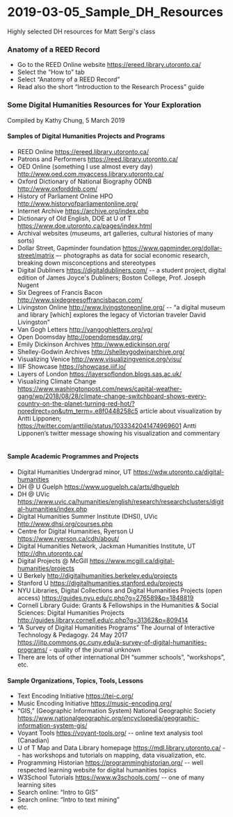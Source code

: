 # 2019-03-05_Sample_DH_Resources
Highly selected DH resources for Matt Sergi's class

### Anatomy of a REED Record
-	Go to the REED Online website https://ereed.library.utoronto.ca/
- Select the “How to” tab
- Select “Anatomy of a REED Record”
- Read also the short “Introduction to the Research Process” guide


### Some Digital Humanities Resources for Your Exploration
Compiled by Kathy Chung, 5 March 2019

#### Samples of Digital Humanities Projects and Programs
- REED Online https://ereed.library.utoronto.ca/
- Patrons and Performers https://reed.library.utoronto.ca/
- OED Online (something I use almost every day) http://www.oed.com.myaccess.library.utoronto.ca/
- Oxford Dictionary of National Biography ODNB http://www.oxforddnb.com/
- History of Parliament Online HPO http://www.historyofparliamentonline.org/
- Internet Archive https://archive.org/index.php
- Dictionary of Old English, DOE at U of T https://www.doe.utoronto.ca/pages/index.html
- Archival websites (museums, art galleries, cultural histories of many sorts)
- Dollar Street, Gapminder foundation https://www.gapminder.org/dollar-street/matrix –- photographs as data for social economic research, breaking down misconceptions and stereotypes
- Digital Dubliners https://digitaldubliners.com/  -- a student project, digital edition of James Joyce's Dubliners; Boston College, Prof. Joseph Nugent
- Six Degrees of Francis Bacon http://www.sixdegreesoffrancisbacon.com/
- Livingston Online http://www.livingstoneonline.org/  -- “a digital museum and library [which] explores the legacy of Victorian traveler David Livingston”
- Van Gogh Letters http://vangoghletters.org/vg/
- Open Doomsday http://opendomesday.org/
- Emily Dickinson Archives http://www.edickinson.org/
- Shelley-Godwin Archives http://shelleygodwinarchive.org/
- Visualizing Venice http://www.visualizingvenice.org/visu/
- IIIF Showcase https://showcase.iiif.io/
- Layers of London https://layersoflondon.blogs.sas.ac.uk/
- Visualizing Climate Change https://www.washingtonpost.com/news/capital-weather-gang/wp/2018/08/28/climate-change-switchboard-shows-every-country-on-the-planet-turning-red-hot/?noredirect=on&utm_term=.e8f0448258c5 article about visualization by Antti Lipponen; https://twitter.com/anttilip/status/1033342041474969601  Antti Lipponen’s twitter message showing his visualization and commentary
 

#### Sample Academic Programmes and Projects
- Digital Humanities Undergrad minor, UT https://wdw.utoronto.ca/digital-humanities
- DH @ U Guelph https://www.uoguelph.ca/arts/dhguelph
- DH @ UVic https://www.uvic.ca/humanities/english/research/researchclusters/digital-humanities/index.php
- Digital Humanities Summer Institute (DHSI), UVic http://www.dhsi.org/courses.php
- Centre for Digital Humanities, Ryerson U https://www.ryerson.ca/cdh/about/
- Digital Humanities Network, Jackman Humanities Institute, UT http://dhn.utoronto.ca/
- Digital Projects @ McGill https://www.mcgill.ca/digital-humanities/projects
- U Berkely http://digitalhumanities.berkeley.edu/projects
- Stanford U https://digitalhumanities.stanford.edu/projects
- NYU Libraries, Digital Collections and Digital Humanities Projects (open access) https://guides.nyu.edu/c.php?g=276589&p=1848819
- Cornell Library Guide: Grants & Fellowships in the Humanities & Social Sciences: Digital Humanities Projects  http://guides.library.cornell.edu/c.php?g=31362&p=809414
- “A Survey of Digital Humanities Programs” The Journal of Interactive Technology & Pedagogy. 24 May 2017 https://jitp.commons.gc.cuny.edu/a-survey-of-digital-humanities-programs/   - quality of the journal unknown
- There are lots of other international DH “summer schools”, “workshops”, etc.


#### Sample Organizations, Topics, Tools, Lessons
- Text Encoding Initiative https://tei-c.org/
- Music Encoding Initiative https://music-encoding.org/
- “GIS,” (Geographic Information System) National Geographic Society https://www.nationalgeographic.org/encyclopedia/geographic-information-system-gis/
- Voyant Tools https://voyant-tools.org/  -- online text analysis tool (Canadian)
- U of T Map and Data Library homepage https://mdl.library.utoronto.ca/ -- has workshops and tutorials on mapping, data visualization, etc.
- Programming Historian https://programminghistorian.org/ -- well respected learning website for digital humanities topics
- W3School Tutorials https://www.w3schools.com/ -- one of many learning sites
- Search online: “Intro to GIS”
- Search online: “Intro to text mining”
- etc.
